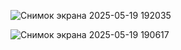![Снимок экрана 2025-05-19 192035](https://github.com/user-attachments/assets/1b170b80-5018-46c0-b697-841599ddc6a4)

![Снимок экрана 2025-05-19 190617](https://github.com/user-attachments/assets/855e9b39-56d9-4603-9db0-b070e5f687a3)
